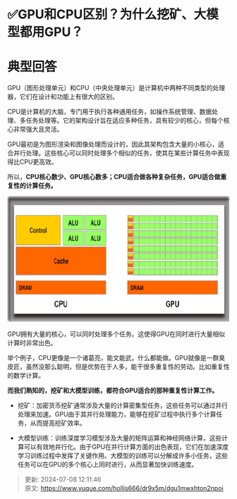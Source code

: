 # ✅GPU和CPU区别？为什么挖矿、大模型都用GPU？

# 典型回答


GPU（图形处理单元）和CPU（中央处理单元）是计算机中两种不同类型的处理器，它们在设计和功能上有很大的区别。

<font style="color:rgb(55, 65, 81);background-color:rgb(247, 247, 248);"></font>

CPU是计算机的大脑，专门用于执行各种通用任务，如操作系统管理、数据处理、多任务处理等。它的架构设计旨在适应多种任务，具有较少的核心，但每个核心非常强大且灵活。



GPU最初是为图形渲染和图像处理而设计的，因此其架构包含大量的小核心，适合并行处理。这些核心可以同时处理多个相似的任务，使其在某些计算任务中表现得比CPU更高效。



所以，**CPU核心数少、GPU核心数多；CPU适合做各种复杂任务，GPU适合做重复性的计算任务。**



![1691814537884-b90a8319-cf83-46d5-9a0c-f750766cc8bd.png](./img/-jm9PsjzgOJ2NUH7/1691814537884-b90a8319-cf83-46d5-9a0c-f750766cc8bd-493323.png)

GPU拥有大量的核心，可以同时处理多个任务。这使得GPU在同时进行大量相似计算时非常出色。



举个例子，CPU更像是一个诸葛亮，能文能武，什么都能做。GPU就像是一群臭皮匠，虽然没那么聪明，但是优势在于人多，能干很多重复性的劳动。比如重复性的数学计算。



**而我们熟知的，挖矿和大模型训练，都符合GPU适合的那种重复性计算工作。**



+ 挖矿：加密货币挖矿通常涉及大量的计算密集型任务，这些任务可以通过并行处理来加速。GPU由于其并行处理能力，能够在挖矿过程中执行多个计算任务，从而提高挖矿效率。



+ 大模型训练：训练深度学习模型涉及大量的矩阵运算和神经网络计算，这些计算可以有效地并行化。由于GPU在并行计算方面的出色表现，它们在加速深度学习训练过程中发挥了关键作用。大模型的训练可以分解成许多小任务，这些任务可以在GPU的多个核心上同时进行，从而显著加快训练速度。

  




> 更新: 2024-07-08 12:11:46  
> 原文: <https://www.yuque.com/hollis666/dr9x5m/dgu1mwxhton2npoi>